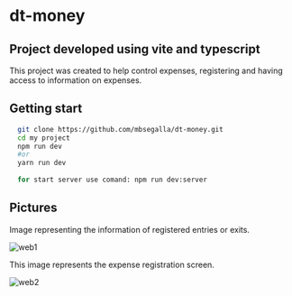 # dt-money

## Project developed using vite and typescript

This project was created to help control expenses, registering and having access to information on expenses.

## Getting start

```bash
  git clone https://github.com/mbsegalla/dt-money.git
  cd my project
  npm run dev
  #or
  yarn run dev
  
  for start server use comand: npm run dev:server
```
## Pictures

Image representing the information of registered entries or exits.

![web1](https://user-images.githubusercontent.com/69018143/210570899-1ed959ac-bec7-440f-b69b-2c1146538766.png)

This image represents the expense registration screen.

![web2](https://user-images.githubusercontent.com/69018143/210571034-11332e9c-c5cb-42b3-a94f-88b3e9df79f6.png)
